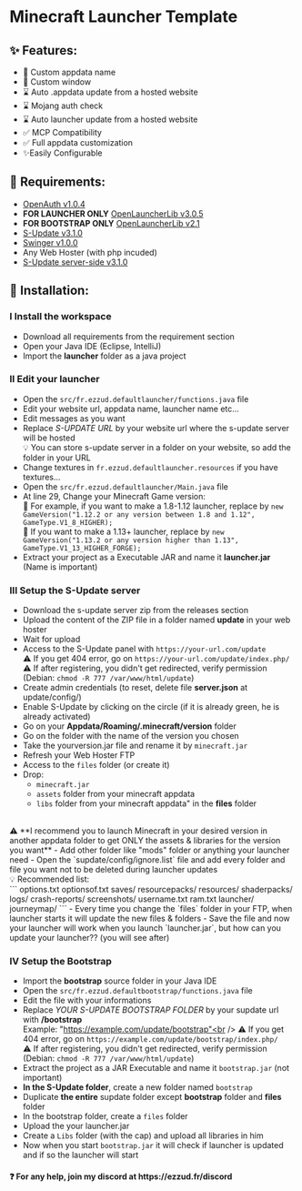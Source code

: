 # Minecraft Launcher Template

<h2>✨ Features:</h2>

<p>

- 🎈 Custom appdata name
- 🎈 Custom window
- ⌛ Auto .appdata update from a hosted website
- ⌛ Mojang auth check
- ⌛ Auto launcher update from a hosted website
- ✅ MCP Compatibility
- ✅ Full appdata customization
- ✨Easily Configurable

</p>

<h2>🛑 Requirements:</h2>

<p>

- [OpenAuth v1.0.4](https://ezzud.fr/others/openauth-1.0.4.jar)
- **FOR LAUNCHER ONLY** [OpenLauncherLib v3.0.5](https://ezzud.fr/others/openlauncherlib-3.0.5.jar)
- **FOR BOOTSTRAP ONLY** [OpenLauncherLib v2.1](https://ezzud.fr/others/openlauncherlib-2.1-SNAPSHOT.jar)
- [S-Update v3.1.0](https://ezzud.fr/others/s-update-3.1.0-BETA.jar)
- [Swinger v1.0.0](https://ezzud.fr/others/swinger-1.0.0-BETA.jar)
- Any Web Hoster (with php incuded)
- [S-Update server-side v3.1.0](https://github.com/Litarvan/S-Update-Server/releases)

</p>

<h2>📜 Installation:</h2>

<h3>I Install the workspace</h3>
<p>

- Download all requirements from the requirement section 
- Open your Java IDE (Eclipse, IntelliJ)
- Import the **launcher** folder as a java project


</p>

<h3>II Edit your launcher</h3>

<p>

- Open the `src/fr.ezzud.defaultlauncher/functions.java` file
- Edit your website url, appdata name, launcher name etc...
- Edit messages as you want
- Replace *S-UPDATE URL* by your website url where the s-update server will be hosted <br>
💡 You can store s-update server in a folder on your website, so add the folder in your URL
- Change textures in `fr.ezzud.defaultlauncher.resources` if you have textures...
- Open the `src/fr.ezzud.defaultlauncher/Main.java` file
- At line 29, Change your Minecraft Game version:<br>
📢 For example, if you want to make a 1.8-1.12 launcher, replace by ```new GameVersion("1.12.2 or any version between 1.8 and 1.12", GameType.V1_8_HIGHER);```<br>
📢 If you want to make a 1.13+ launcher, replace by ```new GameVersion("1.13.2 or any version higher than 1.13", GameType.V1_13_HIGHER_FORGE);```
- Extract your project as a Executable JAR and name it **launcher.jar** (Name is important)

</p>

<h3>III Setup the S-Update server</h3>

<p>

- Download the s-update server zip from the releases section
- Upload the content of the ZIP file in a folder named **update** in your web hoster
- Wait for upload
- Access to the S-Update panel with `https://your-url.com/update`<br />
  ⚠ If you get 404 error, go on `https://your-url.com/update/index.php/`<br />
  ⚠ If after registering, you didn't get redirected, verify permission (Debian: `chmod -R 777 /var/www/html/update`)<br />
- Create admin credentials (to reset, delete file **server.json** at update/config/)
- Enable S-Update by clicking on the circle (if it is already green, he is already activated) 
- Go on your **Appdata/Roaming/.minecraft/version** folder
- Go on the folder with the name of the version you chosen
- Take the yourversion.jar file and rename it by `minecraft.jar`
- Refresh your Web Hoster FTP
- Access to the `files` folder (or create it)
- Drop:<br>
  - `minecraft.jar`
  - `assets` folder from your minecraft appdata
  - `libs` folder from your minecraft appdata"
  in the **files** folder
<br />
⚠ **I recommend you to launch Minecraft in your desired version in another appdata folder to get ONLY the assets & libraries for the version you want**
- Add other folder like "mods" folder or anything your launcher need
- Open the `supdate/config/ignore.list` file and add every folder and file you want not to be deleted during launcher updates<br>
💡 Recommended list:<br>
  ```
  options.txt
  optionsof.txt
  saves/
  resourcepacks/
  resources/
  shaderpacks/
  logs/
  crash-reports/
  screenshots/
  username.txt
  ram.txt
  launcher/
  journeymap/
  ```
- Every time you change the `files` folder in your FTP, when launcher starts it will update the new files & folders
- Save the file and now your launcher will work when you launch `launcher.jar`, but how can you update your launcher?? (you will see after)

</p>


<h3>IV Setup the Bootstrap</h3>

<p>

- Import the **bootstrap** source folder in your Java IDE 
- Open the `src/fr.ezzud.defaultbootstrap/functions.java` file
- Edit the file with your informations
- Replace *YOUR S-UPDATE BOOTSTRAP FOLDER* by your supdate url with **/bootstrap**<br>
Example: "https://example.com/update/bootstrap"<br />
  ⚠ If you get 404 error, go on `https://example.com/update/bootstrap/index.php/`<br />
  ⚠ If after registering, you didn't get redirected, verify permission (Debian: `chmod -R 777 /var/www/html/update`)<br />
- Extract the project as a JAR Executable and name it `bootstrap.jar` (not important)
- **In the S-Update folder**, create a new folder named `bootstrap`
- Duplicate __the entire__ supdate folder except **bootstrap** folder and **files** folder
- In the bootstrap folder, create a `files` folder
- Upload the your launcher.jar
- Create a `Libs` folder (with the cap) and upload all libraries in him
- Now when you start `bootstrap.jar` it will check if launcher is updated and if so the launcher will start

</p>

<h4>❓ For any help, join my discord at https://ezzud.fr/discord</h4>
